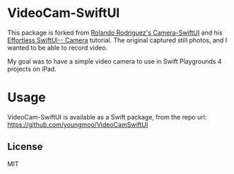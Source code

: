 # VideoCam-SwiftUI

This package is forked from [Rolando Rodriguez's Camera-SwiftUI](https://github.com/rorodriguez116/Camera-SwiftUI) and his [Effortless SwiftUI-- Camera](https://rorodriguez116.medium.com/effortless-swiftui-camera-d7a74abde37e) tutorial. The original captured still photos, and I wanted to be able to record video.

My goal was to have a simple video camera to use in Swift Playgrounds 4 projects on iPad.

# Usage
VideoCam-SwiftUI is available as a Swift package, from the repo url:
https://github.com/youngmoo/VideoCamSwiftUI


License
----
MIT

